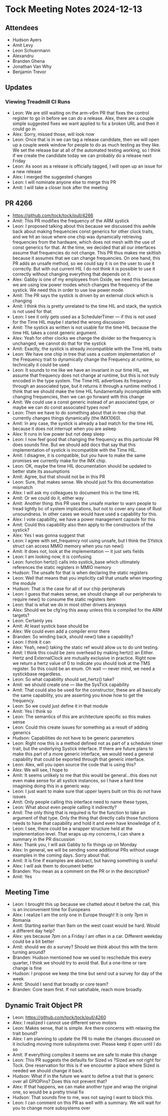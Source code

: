 # Tock Meeting Notes 2024-12-13

## Attendees

- Hudson Ayers
- Amit Levy
- Leon Schuermann
- Alexandru
- Branden Ghena
- Jonathan Van Why
- Benjamin Trevor


## Updates
### Viewing Treadmill CI Runs
* Leon: We are still waiting on the arm-v6m PR that fixes the control register to go in before we can do a release. Alex, there are a couple simple suggested fixes we want applied to fix a broken URL and then it could go in
* Alex: Sorry, missed those, will look now
* Leon: Once that is in we can tag a release candidate, then we will open up a couple week window for people to do as much testing as they like. We set the release bar at all of the automated testing working, so I think if we create the candidate today we can probably do a release next Friday
* Leon: As soon as a release is officially tagged, I will open up an issue for a new release
* Alex: I merged the suggested changes
* Leon: I will nominate anyone else to merge this PR
* Amit: I will take a closer look after the meeting


## PR 4266
* https://github.com/tock/tock/pull/4266
* Amit: This PR modifies the frequency of the ARM systick
* Leon: I proposed talking about this because we discussed this awhile back about making frequencies const generics for other clock traits, and we hit an issue where one chip was dynamically retrieving frequencies from the hardware, which does not mesh with the use of const generics for that. At the time, we decided that all our interfaces assume that frequencies do not change. This PR thus makes me skittish because it assumes that we can change frequencies. On one hand, this PR adds an unsafe method, so we could say it is on the user to use it correctly. But with out current HIL I do not think it is possible to use it correctly without changing everything that depends on it.
* Alex: Gabby is one of my employees from Oxide, we need this because we are using low power modes which changes the frequency of the systick. We need this in order to use low power mode.
* Amit: The PR says the systick is driven by an external clock which is changing
* Amit: I think this is pretty unrelated to the time HIL and stack, the systick is not used for that
* Leon: I see it only gets used as a SchedulerTimer — if this is not used for the Time HIL maybe I started the wrong discussion
* Amit: The systick as written is not usable for the time HIL because the time HIL takes a const generic argument.
* Alex: Yeah for other clocks we change the divider so the frequency is unchanged, we cannot do that for the systick
* Amit: Exactly, the systick is already incompatible with the Time HIL traits
* Leon: We have one chip in tree that uses a custom implementation of the Frequency trait to dynamically change the Frequency at runtime, so technically it could be used
* Leon: It sounds to me like we have an invariant in our time HIL, we assume that frequency does not change at runtime, but this is not truly encoded in the type system. The Time HIL advertises its frequency through an associated type, but it returns it through a runtime method. I think that we should make the time HIL fundamentally incompatible with changing frequencies, then we can go forward with this change
* Amit: We could use a const generic instead of an associated type, or maybe we can do const associated types now?
* Leon: Then we have to do something about that in-tree chip that currently changes things dynamically (the IMX1060).
* Amit: In any case, the systick is already a bad match for the time HIL because it does not interrupt when you are asleep
* Alex: It runs in low power but not deep sleep
* Leon: I now feel good that changing the frequency as this particular PR does sounds fine. But we should add docs that say that this implementation of systick is incompatible with the Time HIL.
* Amit: I disagree, it is compatible, but you have to make the same promises we currently make for the IMX chip.
* Leon: OK, maybe the time HIL documentation should be updated to better state its assumptions
* Amit: Agree, but that should not be in this PR
* Leon: Sure, that makes sense. We should just fix this documentation mismatch
* Alex: I will ask my colleagues to document this in the time HIL
* Amit: Or we could do it, either way
* Amit: Another thing: this PR uses the unsafe marker to warn people to tread lightly bc of system implications, but not to cover any case of Rust unsoundness. In other cases we would have used a capability for this.
* Alex: I vote capability, we have a power management capsule for this
* Amit: Could this capability also then apply to the constructors of the systick?
* Alex: Yes I was gonna suggest that
* Leon: I agree with set_frequency not using unsafe, but I think the SYstick struct can access MMIO memory when you run new()
* Amit: It does not, look at the implementation — it just sets fields
* Leon: I am looking now, it is confusing
* Leon: function hertz() calls into systick_base which ultimately references the static registers in MMIO memory
* Hudson: The unsafe for that is when declaring the static registers
* Leon: Well that means that you implicitly call that unsafe when importing the module
* Hudson: That is the case for all of our chip peripherals
* Leon: I guess that makes sense, we should change all our peripherals to require new() to consume the static registers item
* Leon: that is what we do in most other drivers anyways
* Alex: Should we be cfg’ing this away unless this is compiled for the ARM targets?
* Leon: Certainly yes
* Amit: At least systick base should be
* Alex: We could even add a compiler error there
* Branden: So winding back, should new() take a capability?
* Leon: I think it can
* Alex: Yeah, new() taking the static ref would allow us to do unit testing.
* Amit: I think this could be zero overhead by making hertz() an Either. Hertz and ExternalClock are mutually exclusive in practice. Right now we return a hertz value of 0 to indicate you should look at the TMS register. So this could be an enum. Oh wait — never mind, we need a systickbase regardless.
* Leon: So what capability should set\_hertz() take?
* Amit: we should create one — like the SysTick capability
* Amit: That could also be used for the constructor, these are all basically the same capability, you are asserting you know how to get the frequency.
* Leon: So we could just define it in that module
* Amit: Yes I think so
* Leon: The semantics of this are architecture specific so this makes sense
* Leon: Could this create issues for something as a result of adding generics
* Hudson: Capabilities do not have to be generic parameters
* Leon: Right now this is a method defined not as part of a scheduler timer trait, but the underlying Systick interface. If there are future plans to make this part of a more generic interface, we would need a general capability that could be exported through that generic interface.
* Leon: Alex, will you open source the code that is using this?
* Alex: We will see, I hope to
* Amit: It seems unlikely to me that this would be general…this does not even make sense for all systick instances, so I have a hard time imagining doing this in a generic way.
* Leon: I just want to make sure that upper layers built on this do not have issues
* Amit: Only people calling this interface need to name these types, 
* Leon: What about even people calling it indirectly?
* Amit: The only thing that is required is for the function to take an argument of that type. Only the thing that directly calls those functions needs to have that capability and hold it and even have knowledge of it.
* Leon: I see, there could be a wrapper structure held at the implementation level. That wraps up my concerns, I can share a summary in the PR discussion
* Alex: Thank you,  I will ask Gabby to fix things up on Monday
* Alex: In general, we will be sending some additional PRs without usage examples in the coming days. Sorry about that.
* Amit: It is fine if examples are abstract, but having something is useful
* Alex: I will ask them to document better
* Branden: You mean as a comment on the PR or in the description?
* Amit: Yes

## Meeting Time
* Leon: I brought this up because we chatted about it before the call, this is an inconvenient time for Europeans
* Alex: I realize I am the only one in Europe though! It is only 7pm in Romania
* Amit: Starting earlier than 9am on the west coast would be hard. Would a different day help?
* Alex: yes because 7pm on a Friday I am often in a car. Different weekday could be a bit better
* Amit: should we do a survey? Should we think about this with the term turning around?
* Branden: Hudson mentioned how we used to reschedule this every quarter, I think we should try to avoid that. But a one-time or rare change is fine
* Hudson: I propose we keep the time but send out a survey for day of the week
* Amit: Should I send that broadly or core team?
* Branden: Core team first. If not satisfiable, reach more broadly.

## Dynamic Trait Object PR
* Leon: https://github.com/tock/tock/pull/4260
* Alex: I realized I cannot use different servo motors
* Leon: Makes sense, that is simple. Are there concerns with relaxing the trait bound?
* Alex: I am planning to update the PR to make the changes discussed on it including moving more subsystems over. Please keep it open until I do so
* Amit: If everything compiles it seems we are safe to make this change
* Leon: This PR suggests the defaults for Sized vs ?Sized are not right for Tock. One reservation for this is if we encounter a place where Sized is needed we should change it back.
* Hudson: What if in the future we want to define a trait that is generic over all GPIOPins? Does this not prevent that?
* Alex: If that happens, we can make another type and wrap the original one, so would be a pretty trivial fix
* Hudson: That sounds fine to me, was not saying I want to block this.
* Leon: I can comment on this PR as well with a summary. We will wait for you to change more subsystems over
